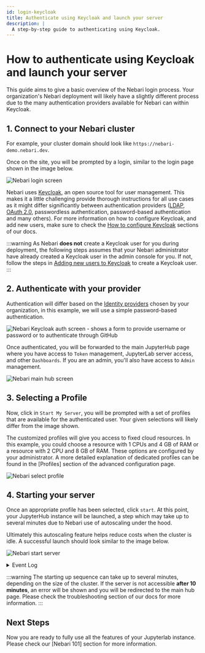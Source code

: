 ```yaml
---
id: login-keycloak
title: Authenticate using Keycloak and launch your server
description: |
  A step-by-step guide to authenticating using Keycloak.
---
```


# How to authenticate using Keycloak and launch your server

This guide aims to give a basic overview of the Nebari login process. Your organization's Nebari deployment will likely have a slightly different process due to the many
authentication providers available for Nebari can within Keycloak.

## 1. Connect to your Nebari cluster

For example, your cluster domain should look like `https://nebari-demo.nebari.dev`.

Once on the site, you will be prompted by a login, similar to
the login page shown in the image below.

![Nebari login screen](/img/how-tos/nebari_login_screen.png)

Nebari uses [Keycloak](https://www.keycloak.org/), an open source tool for user management. This makes it a little challenging provide thorough instructions for all use cases as it might differ significantly between
authentication providers ([LDAP](https://pt.wikipedia.org/wiki/LDAP), [OAuth 2.0](https://oauth.net/2/), passwordless authentication, password-based authentication and many others). For more information on how to configure Keycloak, and add new users, make sure to check the [How to configure Keycloak](/how-tos/configuring-keycloak) sections of our docs.

:::warning
As Nebari **does not** create a Keycloak user for you during deployment, the following steps assumes that your Nebari administrator have already created a Keycloak user in the admin console for you. If not, follow the steps in [Adding new users to Keycloak](/how-tos/configuring-keycloak#adding-a-nebari-user) to create a Keycloak user.
:::

## 2. Authenticate with your provider

Authentication will differ based on the [Identity providers](https://www.keycloak.org/docs/latest/server_admin/#_identity_broker) chosen by your organization, in this example, we will use a simple password-based authentication.

![Nebari Keycloak auth screen - shows a form to provide username or password or to authenticate through GitHub](/img/how-tos/keycloak_nebari_login.png)

Once authenticated, you will be forwarded to the main JupyterHub page where you have access to `Token` management, JupyterLab server access, and other `Dashboards`. If you are an admin, you'll also have access to `Admin` management.

![Nebari main hub screen](/img/how-tos/nebari_main_hub_page.png)

## 3. Selecting a Profile

Now, click in `Start My Server`, you will be prompted with a set of profiles that are available for the authenticated user. Your given selections will likely differ from
the image shown.

The customized profiles will give you access to fixed cloud resources. In this example, you could choose a resource with 1 CPUs and 4 GB of RAM or a resource with 2 CPU and 8 GB of RAM.
These options are configured by your administrator. A more detailed explanation of dedicated profiles can be found in the [Profiles] section of
the advanced configuration page.

![Nebari select profile](/img/how-tos/nebari_select_profile.png)

## 4. Starting your server

Once an appropriate profile has been selected, click `start`. At this point, your JupyterHub instance will be launched, a step which may take up to several minutes due to Nebari use
of autoscaling under the hood.

Ultimately this autoscaling feature helps reduce costs when the cluster is idle. A successful launch should look similar to the image below.

![Nebari start server](/img/how-tos/nebari_server_start.png)

<details>
<summary>Event Log</summary>

During this time you might see some log messages regarding the autoscaling process. Those logs can be fully expanded by clinking in the **Event Log** button. They should look similar to the following:

<!-- Needs to cut down this image -->

![Nebari event log](/img/how-tos/keycloak_start_event_logs.png)

</details>

:::warning
The starting up sequence can take up to several minutes, depending on the size of the cluster. If the server is not accessible **after 10 minutes**, an error will be shown and you will be redirected to the main hub page. Please check the troubleshooting section of our docs for more information.
:::

## Next Steps

Now you are ready to fully use all the features of your Jupyterlab instance. Please check our [Nebari 101] section for more information.

<!-- Once your JupyterHub instance has been launched you will notice a selection of available Python environments. These environments will also represent the different kernel choices
available for your notebooks. They are created and managed by conda-store and can be easily configured. Learn more at
[Managing environments](/tutorials/creating-new-environments).

![Nebari kernel selection](/img/how-tos/nebari_kernel_selection.png)

From the Launcher, you can choose a JupyterLab notebook with a given conda environment. Note that kernels can take several seconds to become responsive. The circle in the top
right-hand corner is a good indicator of the status of the kernel. A lightning bold means that the kernel has started, but it is not yet ready to run code. An open circle means
it's ready. -->
